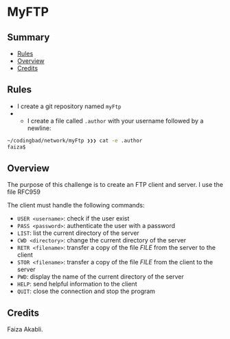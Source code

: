 # MyFTP
 
## <a name='TOC'>Summary</a>

* [Rules](#rules)
* [Overview](#overview)
* [Credits](#credits)

## <a name='overview'>Rules</a>

* I create a git repository named `myFtp`
* * I create a file called `.author` with your username followed by a newline:

```sh
~/codingbad/network/myFtp ❯❯❯ cat -e .author
faiza$
```

## <a name='overview'> Overview</a>

The purpose of this challenge is to create an FTP client and server.
I use the file RFC959

The client must handle the following commands:

* `USER <username>`: check if the user exist
* `PASS <password>`: authenticate the user with a password
* `LIST`: list the current directory of the server
* `CWD <directory>`: change the current directory of the server
* `RETR <filename>`: transfer a copy of the file _FILE_ from the server to the client
* `STOR <filename>`: transfer a copy of the file _FILE_ from the client to the server
* `PWD`: display the name of the current directory of the server
* `HELP`: send helpful information to the client
* `QUIT`: close the connection and stop the program

## <a name='credits'>Credits</a>

Faiza Akabli.
